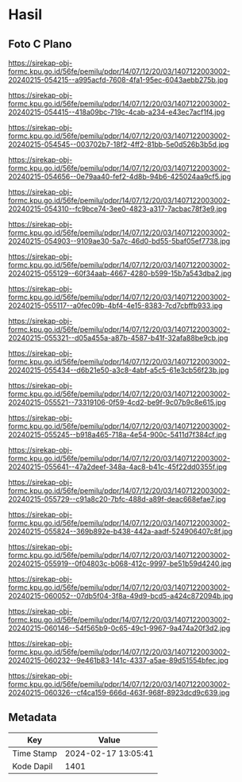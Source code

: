 # Hasil

## Foto C Plano

https://sirekap-obj-formc.kpu.go.id/56fe/pemilu/pdpr/14/07/12/20/03/1407122003002-20240215-054215--a995acfd-7608-4fa1-95ec-6043aebb275b.jpg

https://sirekap-obj-formc.kpu.go.id/56fe/pemilu/pdpr/14/07/12/20/03/1407122003002-20240215-054415--418a09bc-719c-4cab-a234-e43ec7acf1f4.jpg

https://sirekap-obj-formc.kpu.go.id/56fe/pemilu/pdpr/14/07/12/20/03/1407122003002-20240215-054545--003702b7-18f2-4ff2-81bb-5e0d526b3b5d.jpg

https://sirekap-obj-formc.kpu.go.id/56fe/pemilu/pdpr/14/07/12/20/03/1407122003002-20240215-054656--0e79aa40-fef2-4d8b-94b6-425024aa9cf5.jpg

https://sirekap-obj-formc.kpu.go.id/56fe/pemilu/pdpr/14/07/12/20/03/1407122003002-20240215-054310--fc9bce74-3ee0-4823-a317-7acbac78f3e9.jpg

https://sirekap-obj-formc.kpu.go.id/56fe/pemilu/pdpr/14/07/12/20/03/1407122003002-20240215-054903--9109ae30-5a7c-46d0-bd55-5baf05ef7738.jpg

https://sirekap-obj-formc.kpu.go.id/56fe/pemilu/pdpr/14/07/12/20/03/1407122003002-20240215-055129--60f34aab-4667-4280-b599-15b7a543dba2.jpg

https://sirekap-obj-formc.kpu.go.id/56fe/pemilu/pdpr/14/07/12/20/03/1407122003002-20240215-055117--a0fec09b-4bf4-4e15-8383-7cd7cbffb933.jpg

https://sirekap-obj-formc.kpu.go.id/56fe/pemilu/pdpr/14/07/12/20/03/1407122003002-20240215-055321--d05a455a-a87b-4587-b41f-32afa88be9cb.jpg

https://sirekap-obj-formc.kpu.go.id/56fe/pemilu/pdpr/14/07/12/20/03/1407122003002-20240215-055434--d6b21e50-a3c8-4abf-a5c5-61e3cb56f23b.jpg

https://sirekap-obj-formc.kpu.go.id/56fe/pemilu/pdpr/14/07/12/20/03/1407122003002-20240215-055521--73319106-0f59-4cd2-be9f-9c07b9c8e615.jpg

https://sirekap-obj-formc.kpu.go.id/56fe/pemilu/pdpr/14/07/12/20/03/1407122003002-20240215-055245--b918a465-718a-4e54-900c-5411d7f384cf.jpg

https://sirekap-obj-formc.kpu.go.id/56fe/pemilu/pdpr/14/07/12/20/03/1407122003002-20240215-055641--47a2deef-348a-4ac8-b41c-45f22dd0355f.jpg

https://sirekap-obj-formc.kpu.go.id/56fe/pemilu/pdpr/14/07/12/20/03/1407122003002-20240215-055729--c91a8c20-7bfc-488d-a89f-deac668efae7.jpg

https://sirekap-obj-formc.kpu.go.id/56fe/pemilu/pdpr/14/07/12/20/03/1407122003002-20240215-055824--369b892e-b438-442a-aadf-524906407c8f.jpg

https://sirekap-obj-formc.kpu.go.id/56fe/pemilu/pdpr/14/07/12/20/03/1407122003002-20240215-055919--0f04803c-b068-412c-9997-be51b59d4240.jpg

https://sirekap-obj-formc.kpu.go.id/56fe/pemilu/pdpr/14/07/12/20/03/1407122003002-20240215-060052--07db5f04-3f8a-49d9-bcd5-a424c872094b.jpg

https://sirekap-obj-formc.kpu.go.id/56fe/pemilu/pdpr/14/07/12/20/03/1407122003002-20240215-060146--54f565b9-0c65-49c1-9967-9a474a20f3d2.jpg

https://sirekap-obj-formc.kpu.go.id/56fe/pemilu/pdpr/14/07/12/20/03/1407122003002-20240215-060232--9e461b83-141c-4337-a5ae-89d51554bfec.jpg

https://sirekap-obj-formc.kpu.go.id/56fe/pemilu/pdpr/14/07/12/20/03/1407122003002-20240215-060326--cf4ca159-666d-463f-968f-8923dcd9c639.jpg


## Metadata

| Key        | Value               |
| ---------- | ------------------- |
| Time Stamp | 2024-02-17 13:05:41 |
| Kode Dapil | 1401                |



